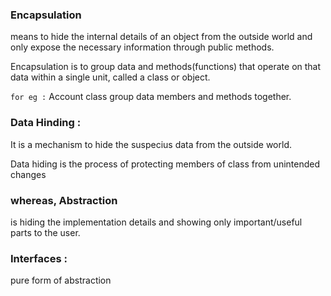 ### Encapsulation 

means to  hide the internal details of an object from the outside world and only expose the necessary information through public methods.

Encapsulation is to group  data and methods(functions) that operate on that data within a single unit, called a class or object.

`for eg :` Account class group data members and  methods together.

### Data Hinding :

It is a mechanism to hide the suspecius data from the outside world.

Data hiding is the process of protecting members of class from
unintended changes 

### whereas, Abstraction 

is hiding the implementation
details and showing only important/useful parts to the user.

### Interfaces :

pure form of abstraction

